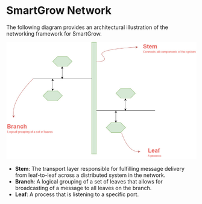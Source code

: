 **SmartGrow Network**
===

The following diagram provides an architectural illustration of the networking framework for SmartGrow.

![Network Architecture](./smartgrow-network-architecture.jpg)

* **Stem**: The transport layer responsible for fulfilling message delivery from leaf-to-leaf across a distributed system in the network.
* **Branch**: A logical grouping of a set of leaves that allows for broadcasting of a message to all leaves on the branch.
* **Leaf**: A process that is listening to a specific port.